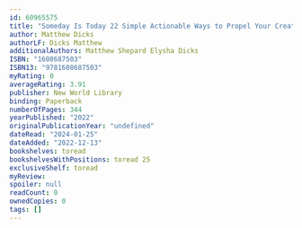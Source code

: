 ```yaml
---
id: 60965575
title: "Someday Is Today 22 Simple Actionable Ways to Propel Your Creative Life"
author: Matthew Dicks
authorLF: Dicks Matthew
additionalAuthors: Matthew Shepard Elysha Dicks
ISBN: "1608687503"
ISBN13: "9781608687503"
myRating: 0
averageRating: 3.91
publisher: New World Library
binding: Paperback
numberOfPages: 344
yearPublished: "2022"
originalPublicationYear: "undefined"
dateRead: "2024-01-25"
dateAdded: "2022-12-13"
bookshelves: toread
bookshelvesWithPositions: toread 25
exclusiveShelf: toread
myReview: 
spoiler: null
readCount: 0
ownedCopies: 0
tags: []
---
```


